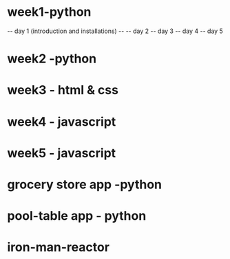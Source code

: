 
# week1-python
  -- day 1 (introduction and installations)
    -- 
  -- day 2
  -- day 3
  -- day 4
  -- day 5
# week2 -python
# week3 - html & css
# week4 - javascript
# week5 - javascript


# grocery store app -python
# pool-table app - python
# iron-man-reactor










